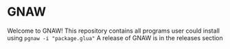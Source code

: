 # GNAW
Welcome to GNAW!
This repository contains all programs user could install using `pgnaw -i "package.glua"`
A release of GNAW is in the releases section
